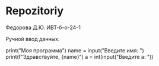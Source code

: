 # Repozitoriy

Федорова Д.Ю. ИВТ-б-о-24-1

Ручной ввод данных.

print("Моя программа")
name = input("Введите имя: ")
print(f"Здравствуйте, {name}")
a = int(input("Введите a: "))

